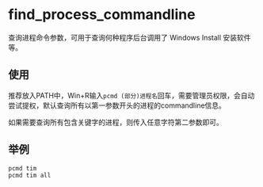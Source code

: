 # find_process_commandline
查询进程命令参数，可用于查询何种程序后台调用了 Windows Install 安装软件等。
## 使用
推荐放入PATH中，Win+R输入```pcmd (部分)进程名```回车，需要管理员权限，会自动尝试提权，默认查询所有以第一参数开头的进程的commandline信息。

如果需要查询所有包含关键字的进程，则传入任意字符第二参数即可。
## 举例
```
pcmd tim
pcmd tim all
```
